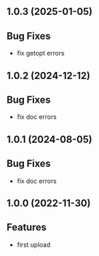 ## 1.0.3 (2025-01-05)

## Bug Fixes

- fix getopt errors

## 1.0.2 (2024-12-12)

## Bug Fixes

- fix doc errors

## 1.0.1 (2024-08-05)

## Bug Fixes

- fix doc errors

## 1.0.0 (2022-11-30)

## Features

- first upload